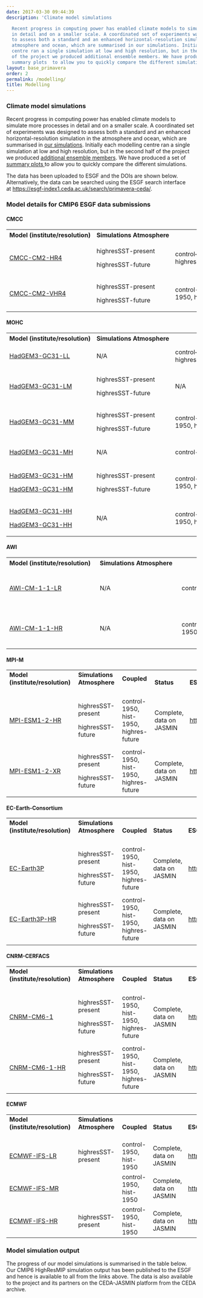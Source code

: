 ```yaml
---
date: 2017-03-30 09:44:39
description: 'Climate model simulations

  Recent progress in computing power has enabled climate models to simulate more processes
  in detail and on a smaller scale. A coordinated set of experiments was designed
  to assess both a standard and an enhanced horizontal-resolution simulation in the
  atmosphere and ocean, which are summarised in our simulations. Initially each modelling
  centre ran a single simulation at low and high resolution, but in the second half
  of the project we produced additional ensemble members. We have produced a set of
  summary plots  to allow you to quickly compare the different simulations.'
layout: base_primavera
order: 2
permalink: /modelling/
title: Modelling
---
```


<h3>Climate model simulations</h3>
<p>Recent progress in computing power has enabled climate models to simulate more processes in detail and on a smaller scale. A coordinated set of experiments was designed to assess both a standard and an enhanced horizontal-resolution simulation in the atmosphere and ocean, which are summarised in <a href="https://www.primavera-h2020.eu/modelling/our-simulations/">our simulations</a>. Initially each modelling centre ran a single simulation at low and high resolution, but in the second half of the project we produced <a href="https://www.primavera-h2020.eu/modelling/ensemble-members">additional ensemble members</a>. We have produced a set of <a href="{{ site.baseurl }}/output/summary-plots/">summary plots </a> to allow you to quickly compare the different simulations.</p>
<p>The data has been uploaded to ESGF and the DOIs are shown below. Alternatively, the data can be searched using the ESGF search interface at <a href="https://esgf-index1.ceda.ac.uk/search/primavera-ceda/">https://esgf-index1.ceda.ac.uk/search/primavera-ceda/</a>.</p>
<h3>Model details for CMIP6 ESGF data submissions</h3>
<h4>CMCC</h4>
<table class="table">
<tbody>
<tr><th>Model (institute/resolution)</th><th>Simulations Atmosphere</th><th>Coupled</th><th>Status</th><th>ESGF doi</th></tr>
<tr>
<td><a href="https://cera-www.dkrz.de/WDCC/ui/cerasearch/cmip6?input=CMIP6.HighResMIP.CMCC.CMCC-CM2-HR4">CMCC-CM2-HR4</a></td>
<td>
<p>highresSST-present</p>
<p>highresSST-future</p>
</td>
<td>control‑1950, hist‑1950, highres-future</td>
<td>Complete, data on JASMIN</td>
<td><a href="https://doi.org/10.22033/ESGF/CMIP6.1359">https://doi.org/10.22033/ESGF/CMIP6.1359</a></td>
</tr>
<tr>
<td><a href="https://cera-www.dkrz.de/WDCC/ui/cerasearch/cmip6?input=CMIP6.HighResMIP.CMCC.CMCC-CM2-VHR4">CMCC-CM2-VHR4</a></td>
<td>
<p>highresSST-present</p>
<p>highresSST-future</p>
</td>
<td>control-1950, hist-1950, highres-future</td>
<td>Complete, data on JASMIN</td>
<td><a href="https://doi.org/10.22033/ESGF/CMIP6.1367">https://doi.org/10.22033/ESGF/CMIP6.1367</a></td>
</tr>
</tbody>
</table>
<h4>MOHC</h4>
<table class="table">
<tbody>
<tr><th>Model (institute/resolution)</th><th>Simulations Atmosphere</th><th>Coupled</th><th>Status</th><th>ESGF doi</th></tr>
<tr>
<td><a href="http://cera-www.dkrz.de/WDCC/meta/CMIP6/CMIP6.HighResMIP.MOHC.HadGEM3-GC31-LL">HadGEM3-GC31-LL</a></td>
<td>N/A</td>
<td>control‑1950, hist‑1950, highres-future</td>
<td>Complete, data on JASMIN</td>
<td><a href="http://doi.org/10.22033/ESGF/CMIP6.1901">http://doi.org/10.22033/ESGF/CMIP6.1901</a></td>
</tr>
<tr>
<td><a href="http://cera-www.dkrz.de/WDCC/meta/CMIP6/CMIP6.HighResMIP.MOHC.HadGEM3-GC31-LM">HadGEM3-GC31-LM</a></td>
<td>
<p>highresSST-present</p>
<p>highresSST-future</p>
</td>
<td>N/A</td>
<td>Complete, data on JASMIN</td>
<td>​<a href="http://doi.org/10.22033/ESGF/CMIP6.1321">http://doi.org/10.22033/ESGF/CMIP6.1321</a></td>
</tr>
<tr>
<td><a href="http://cera-www.dkrz.de/WDCC/meta/CMIP6/CMIP6.HighResMIP.MOHC.HadGEM3-GC31-MM">HadGEM3-GC31-MM</a></td>
<td>
<p>highresSST-present</p>
<p>highresSST-future</p>
</td>
<td>control-1950, hist-1950, highres-future</td>
<td>Complete, data on JASMIN</td>
<td><a href="http://doi.org/10.22033/ESGF/CMIP6.1902">http://doi.org/10.22033/ESGF/CMIP6.1902</a></td>
</tr>
<tr>
<td><a href="http://cera-www.dkrz.de/WDCC/meta/CMIP6/CMIP6.HighResMIP.MOHC.HadGEM3-GC31-MH">HadGEM3-GC31-MH</a></td>
<td>N/A</td>
<td>control-1950</td>
<td>Complete, data on JASMIN</td>
<td><a href="http://doi.org/10.22033/ESGF/CMIP6.1762">http://doi.org/10.22033/ESGF/CMIP6.1762</a></td>
</tr>
<tr>
<td>
<p><a href="http://cera-www.dkrz.de/WDCC/meta/CMIP6/CMIP6.HighResMIP.MOHC.HadGEM3-GC31-HM">HadGEM3-GC31-HM</a></p>
<p><a href="http://cera-www.dkrz.de/WDCC/meta/CMIP6/CMIP6.HighResMIP.NERC.HadGEM3-GC31-HM">HadGEM3-GC31-HM</a></p>
</td>
<td>
<p>highresSST-present</p>
<p>highresSST-future</p>
</td>
<td>control-1950, hist-1950, highres-future</td>
<td>Complete, data on JASMIN</td>
<td>
<p>​<a href="http://doi.org/10.22033/ESGF/CMIP6.446">http://doi.org/10.22033/ESGF/CMIP6.446</a></p>
<p><a href="http://doi.org/10.22033/ESGF/CMIP6.1824">http://doi.org/10.22033/ESGF/CMIP6.1824</a></p>
</td>
</tr>
<tr>
<td>
<p><a href="http://cera-www.dkrz.de/WDCC/meta/CMIP6/CMIP6.HighResMIP.MOHC.HadGEM3-GC31-HH">HadGEM3-GC31-HH</a></p>
<p><a href="http://cera-www.dkrz.de/WDCC/meta/CMIP6/CMIP6.HighResMIP.NERC.HadGEM3-GC31-HH">HadGEM3-GC31-HH</a></p>
</td>
<td>N/A</td>
<td>control-1950, hist-1950, highres-future</td>
<td>Complete, data on JASMIN</td>
<td>
<p><a href="http://doi.org/10.22033/ESGF/CMIP6.445">http://doi.org/10.22033/ESGF/CMIP6.445</a></p>
<p><a href="http://doi.org/10.22033/ESGF/CMIP6.1822">http://doi.org/10.22033/ESGF/CMIP6.1822</a></p>
</td>
</tr>
</tbody>
</table>
<h4>AWI</h4>
<table class="table">
<tbody>
<tr><th>Model (institute/resolution)  </th><th>Simulations Atmosphere  </th><th>Coupled</th><th>Status</th><th>ESGF doi</th></tr>
<tr>
<td><a href="http://cera-www.dkrz.de/WDCC/meta/CMIP6/CMIP6.HighResMIP.AWI.AWI-CM-1-1-LR">AWI-CM-1-1-LR</a></td>
<td>N/A</td>
<td>control‑1950, hist‑1950</td>
<td>Complete, data on JASMIN, future ongoing</td>
<td><a href="http://doi.org/10.22033/ESGF/CMIP6.1209">http://doi.org/10.22033/ESGF/CMIP6.1209</a></td>
</tr>
<tr>
<td><a href="http://cera-www.dkrz.de/WDCC/meta/CMIP6/CMIP6.HighResMIP.AWI.AWI-CM-1-1-HR">AWI-CM-1-1-HR</a></td>
<td>N/A</td>
<td>control-1950, hist-1950</td>
<td>Complete, data on JASMIN, future ongoing</td>
<td><a href="http://doi.org/10.22033/ESGF/CMIP6.1202">http://doi.org/10.22033/ESGF/CMIP6.1202</a></td>
</tr>
</tbody>
</table>
<p></p>
<h4>MPI-M</h4>
<table class="table">
<tbody>
<tr>
<td><strong>Model (institute/resolution)             </strong></td>
<td><strong>Simulations Atmosphere              </strong></td>
<td><strong>Coupled            </strong></td>
<td><strong>Status</strong></td>
<td><strong>ESGF doi          </strong></td>
</tr>
<tr>
<td><a href="https://cera-www.dkrz.de/WDCC/ui/cerasearch/cmip6?input=CMIP6.HighResMIP.MPI-M.MPI-ESM1-2-HR">MPI-ESM1-2-HR</a></td>
<td>
<p>highresSST-present</p>
<p>highresSST-future</p>
<p></p>
</td>
<td>control-1950, hist-1950, highres-future</td>
<td>Complete, data on JASMIN</td>
<td><a href="https://doi.org/10.22033/ESGF/CMIP6.762">https://doi.org/10.22033/ESGF/CMIP6.762</a></td>
</tr>
<tr>
<td><a href="https://cera-www.dkrz.de/WDCC/ui/cerasearch/cmip6?input=CMIP6.HighResMIP.MPI-M.MPI-ESM1-2-XR">MPI-ESM1-2-XR</a></td>
<td>
<p>highresSST-present</p>
<p>highresSST-future</p>
<p></p>
</td>
<td>control-1950, hist-1950, highres-future</td>
<td>Complete, data on JASMIN</td>
<td><a href="https://doi.org/10.22033/ESGF/CMIP6.10290">https://doi.org/10.22033/ESGF/CMIP6.10290</a></td>
</tr>
</tbody>
</table>
<p></p>
<h4>EC-Earth-Consortium</h4>
<table class="table">
<tbody>
<tr>
<td><strong>Model (institute/resolution)    </strong></td>
<td><strong>Simulations Atmosphere    </strong></td>
<td><strong>Coupled</strong></td>
<td><strong>Status</strong></td>
<td><strong>ESGF doi </strong></td>
</tr>
<tr>
<td><a href="https://cera-www.dkrz.de/WDCC/ui/cerasearch/cmip6?input=CMIP6.HighResMIP.EC-Earth-Consortium.EC-Earth3P">EC-Earth3P</a></td>
<td>
<p>highresSST-present</p>
<p>highresSST-future</p>
</td>
<td>control-1950, hist-1950, highres-future</td>
<td>Complete, data on JASMIN</td>
<td><a href="https://doi.org/10.22033/ESGF/CMIP6.2322">https://doi.org/10.22033/ESGF/CMIP6.2322</a></td>
</tr>
<tr>
<td><a href="https://cera-www.dkrz.de/WDCC/ui/cerasearch/cmip6?input=CMIP6.HighResMIP.EC-Earth-Consortium.EC-Earth3P-HR">EC-Earth3P-HR</a></td>
<td>
<p>highresSST-present</p>
<p>highresSST-future</p>
</td>
<td>control-1950, hist-1950, highres-future</td>
<td>Complete, data on JASMIN</td>
<td><a href="https://doi.org/10.22033/ESGF/CMIP6.2323">https://doi.org/10.22033/ESGF/CMIP6.2323</a></td>
</tr>
</tbody>
</table>
<h4>CNRM-CERFACS</h4>
<table class="table">
<tbody>
<tr>
<td><strong>Model (institute/resolution)   </strong></td>
<td><strong>Simulations Atmosphere    </strong></td>
<td><strong>Coupled</strong></td>
<td><strong>Status</strong></td>
<td><strong>ESGF doi</strong></td>
</tr>
<tr>
<td><a href="https://cera-www.dkrz.de/WDCC/ui/cerasearch/cmip6?input=CMIP6.HighResMIP.CNRM-CERFACS.CNRM-CM6-1">CNRM-CM6-1</a></td>
<td>
<p>highresSST-present</p>
<p>highresSST-future</p>
</td>
<td>control-1950, hist-1950, highres-future</td>
<td>Complete, data on JASMIN</td>
<td><a href="https://doi.org/10.22033/ESGF/CMIP6.1925">https://doi.org/10.22033/ESGF/CMIP6.1925</a></td>
</tr>
<tr>
<td><a href="https://cera-www.dkrz.de/WDCC/ui/cerasearch/cmip6?input=CMIP6.HighResMIP.CNRM-CERFACS.CNRM-CM6-1-HR">CNRM-CM6-1-HR</a></td>
<td>
<p>highresSST-present</p>
<p>highresSST-future</p>
</td>
<td>control-1950, hist-1950, highres-future</td>
<td>Complete, data on JASMIN</td>
<td><a href="https://doi.org/10.22033/ESGF/CMIP6.1387">https://doi.org/10.22033/ESGF/CMIP6.1387</a></td>
</tr>
</tbody>
</table>
<h4>ECMWF</h4>
<table class="table">
<tbody>
<tr>
<td><strong>Model (institute/resolution)         </strong></td>
<td><strong>Simulations Atmosphere             </strong></td>
<td><strong>Coupled</strong></td>
<td><strong>Status</strong></td>
<td><strong>ESGF doi</strong></td>
</tr>
<tr>
<td><a href="https://cera-www.dkrz.de/WDCC/ui/cerasearch/cmip6?input=CMIP6.HighResMIP.ECMWF.ECMWF-IFS-LR">ECMWF-IFS-LR</a></td>
<td>highresSST-present</td>
<td>control-1950, hist-1950</td>
<td>Complete, data on JASMIN</td>
<td><a href="http://doi.org/10.22033/ESGF/CMIP6.2463">http://doi.org/10.22033/ESGF/CMIP6.2463</a></td>
</tr>
<tr>
<td><a href="https://cera-www.dkrz.de/WDCC/ui/cerasearch/cmip6?input=CMIP6.HighResMIP.ECMWF.ECMWF-IFS-MR">ECMWF-IFS-MR</a></td>
<td> </td>
<td>control-1950, hist-1950</td>
<td>Complete, data on JASMIN</td>
<td><a href="http://doi.org/10.22033/ESGF/CMIP6.2465">http://doi.org/10.22033/ESGF/CMIP6.2465</a></td>
</tr>
<tr>
<td><a href="https://cera-www.dkrz.de/WDCC/ui/cerasearch/cmip6?input=CMIP6.HighResMIP.ECMWF.ECMWF-IFS-HR">ECMWF-IFS-HR</a></td>
<td>highresSST-present</td>
<td>control-1950, hist-1950</td>
<td>Complete, data on JASMIN</td>
<td><a href="http://doi.org/10.22033/ESGF/CMIP6.2461">http://doi.org/10.22033/ESGF/CMIP6.2461</a></td>
</tr>
</tbody>
</table>
<h3 id="modelling-status">Model simulation output</h3>
<p>The progress of our model simulations is summarised in the table below. Our CMIP6 HighResMIP simulation output has been published to the ESGF and hence is available to all from the links above. The data is also available to the project and its partners on the CEDA-JASMIN platform from the CEDA archive.</p>
